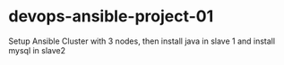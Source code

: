 # devops-ansible-project-01
Setup Ansible Cluster  with 3 nodes, then install java in slave 1 and install mysql in slave2

